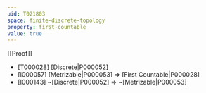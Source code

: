 ```yaml
---
uid: T021803
space: finite-discrete-topology
property: first-countable
value: true
---
```

[[Proof]]

* [T000028] [Discrete|P000052]
* [I000057] [Metrizable|P000053] => [First Countable|P000028]
* [I000143] ~[Discrete|P000052] => ~[Metrizable|P000053]

